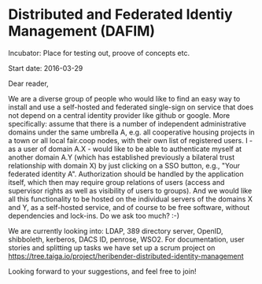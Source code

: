 
Distributed and Federated Identiy Management (DAFIM)
====================================================

Incubator: Place for testing out, proove of concepts etc.

Start date: 2016-03-29

Dear reader,

We are a diverse group of people who would like to find an easy way to install and use a self-hosted and federated single-sign on service that does not depend on a central identity provider like github or google. More specifically: assume that there is a number of independent administrative domains under the same umbrella A, e.g. all cooperative housing projects in a town or all local fair.coop nodes, with their own list of registered users. I - as a user of domain A.X - would like to be able to authenticate myself at another domain A.Y (which has established previously a bilateral trust relationship with domain X) by just clicking on a SSO button, e.g., "Your federated identity A". Authorization should be handled by the application itself, which then may require group relations of users (access and supervisor rights as well as visibility of users to groups). And we would like all this functionality to be hosted on the individual servers of the domains X and Y, as a self-hosted service, and of course to be free software, without dependencies and lock-ins. Do we ask too much? :-)

We are currently looking into: LDAP, 389 directory server, OpenID, shibboleth, kerberos, DACS ID, penrose, WSO2. For documentation, user stories and splitting up tasks we have set up a scrum project on https://tree.taiga.io/project/heribender-distributed-identity-management

Looking forward to your suggestions, and feel free to join!